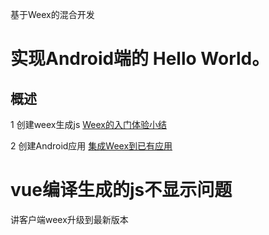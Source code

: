 基于Weex的混合开发

# 实现Android端的 Hello World。

## 概述
1 创建weex生成js
[Weex的入门体验小结](https://zhuanlan.zhihu.com/p/21770667)

2 创建Android应用
[集成Weex到已有应用](https://weex-project.io/cn/guide/integrate-to-your-app.html)

# vue编译生成的js不显示问题
讲客户端weex升级到最新版本